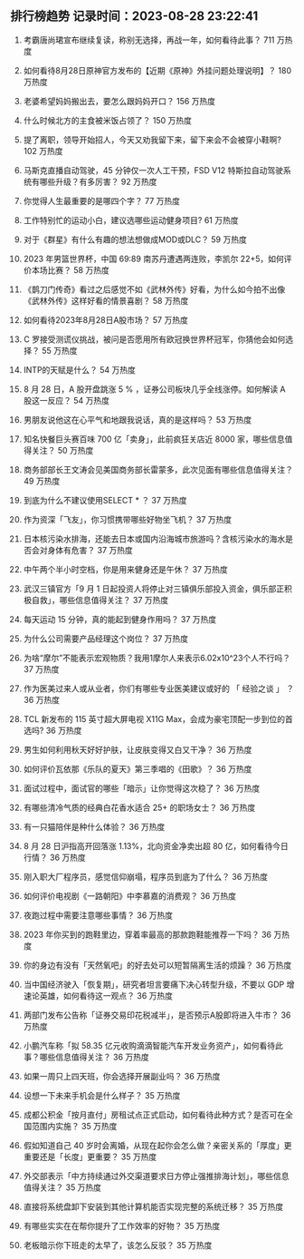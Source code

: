 
## 排行榜趋势 记录时间：2023-08-28 23:22:41
  
  1. 考霸唐尚珺宣布继续复读，称别无选择，再战一年，如何看待此事？ 711 万热度
    
  2. 如何看待8月28日原神官方发布的【近期《原神》外挂问题处理说明】？ 180 万热度
    
  3. 老婆希望妈妈搬出去，要怎么跟妈妈开口？ 156 万热度
    
  4. 什么时候北方的主食被米饭占领了？ 150 万热度
    
  5. 提了离职，领导开始招人，今天又劝我留下来，留下来会不会被穿小鞋啊? 102 万热度
    
  6. 马斯克直播自动驾驶，45 分钟仅一次人工干预，FSD V12 特斯拉自动驾驶系统有哪些升级？有多厉害？ 92 万热度
    
  7. 你觉得人生最重要的是哪四个字？ 77 万热度
    
  8. 工作特别忙的运动小白，建议选哪些运动健身项目? 61 万热度
    
  9. 对于《群星》有什么有趣的想法想做成MOD或DLC？ 59 万热度
    
  10. 2023 年男篮世界杯，中国 69:89 南苏丹遭遇两连败，李凯尔 22+5，如何评价本场比赛？ 58 万热度
    
  11. 《鹊刀门传奇》看过之后感觉不如《武林外传》好看，为什么如今拍不出像《武林外传》这样好看的情景喜剧？ 58 万热度
    
  12. 如何看待2023年8月28日A股市场？ 57 万热度
    
  13. C 罗接受测谎仪挑战，被问是否愿用所有欧冠换世界杯冠军，你猜他会如何选择？ 55 万热度
    
  14. INTP的天赋是什么？ 54 万热度
    
  15. 8 月 28 日，A 股开盘跳涨 5 % ，证券公司板块几乎全线涨停。如何解读 A 股这一反应？ 54 万热度
    
  16. 男朋友说他这在心平气和地跟我说话，真的是这样吗？ 53 万热度
    
  17. 知名快餐巨头赛百味 700 亿「卖身」，此前疯狂关店近 8000 家，哪些信息值得关注？ 50 万热度
    
  18. 商务部部长王文涛会见美国商务部长雷蒙多，此次见面有哪些信息值得关注？ 49 万热度
    
  19. 到底为什么不建议使用SELECT * ？ 37 万热度
    
  20. 作为资深「飞友」，你习惯携带哪些好物坐飞机？ 37 万热度
    
  21. 日本核污染水排海，还能去日本或国内沿海城市旅游吗？含核污染水的海水是否会对身体有危害？ 37 万热度
    
  22. 中午两个半小时空档，你是用来健身还是午休？ 37 万热度
    
  23. 武汉三镇官方「9 月 1 日起投资人将停止对三镇俱乐部投入资金，俱乐部正积极自救」，哪些信息值得关注？ 37 万热度
    
  24. 每天运动 15 分钟，真的能起到健身作用吗？ 37 万热度
    
  25. 为什么公司需要产品经理这个岗位？ 37 万热度
    
  26. 为啥“摩尔”不能表示宏观物质？我用1摩尔人来表示6.02x10^23个人不行吗？ 37 万热度
    
  27. 作为医美过来人或从业者，你们有哪些专业医美建议或好的 「 经验之谈 」 ？ 36 万热度
    
  28. TCL 新发布的 115 英寸超大屏电视 X11G Max，会成为豪宅顶配一步到位的首选吗? 36 万热度
    
  29. 男生如何利用秋天好好护肤，让皮肤变得又白又干净？ 36 万热度
    
  30. 如何评价瓦依那《乐队的夏天》第三季唱的《田歌》？ 36 万热度
    
  31. 面试过程中，面试官的哪些「暗示」让你觉得这次稳了？ 36 万热度
    
  32. 有哪些清冷气质的经典白花香水适合 25+ 的职场女士？ 36 万热度
    
  33. 有一只猫陪伴是种什么体验？ 36 万热度
    
  34. 8 月 28 日沪指高开回落涨 1.13%，北向资金净卖出超 80 亿，如何看待今日行情？ 36 万热度
    
  35. 刚入职大厂程序员，感觉信仰崩塌，程序员到底为了什么？ 36 万热度
    
  36. 如何评价电视剧《一路朝阳》中李慕嘉的消费观？ 36 万热度
    
  37. 夜跑过程中需要注意哪些事情？ 36 万热度
    
  38. 2023 年你买到的跑鞋里边，穿着率最高的那款跑鞋能推荐一下吗？ 36 万热度
    
  39. 你的身边有没有「天然氧吧」的好去处可以短暂隔离生活的烦躁？ 36 万热度
    
  40. 当中国经济驶入「恢复期」，研究者坦言要痛下决心转型升级，不要以 GDP 增速论英雄，如何看待这一观点？ 36 万热度
    
  41. 两部门发布公告称「证券交易印花税减半」，是否预示A股即将进入牛市？ 36 万热度
    
  42. 小鹏汽车称「拟 58.35 亿元收购滴滴智能汽车开发业务资产」，如何看待此事？哪些信息值得关注？ 36 万热度
    
  43. 如果一周只上四天班，你会选择开展副业吗？ 36 万热度
    
  44. 设想一下未来手机会是什么样子？ 35 万热度
    
  45. 成都公积金「按月直付」房租试点正式启动，如何看待此种方式？是否可在全国范围内实施？ 35 万热度
    
  46. 假如知道自己 40 岁时会离婚，从现在起你会怎么做？亲密关系的「厚度」更重要还是「长度」更重要？ 35 万热度
    
  47. 外交部表示「中方持续通过外交渠道要求日方停止强推排海计划」，哪些信息值得关注？ 35 万热度
    
  48. 直接将系统盘卸下安装到其他计算机能否实现完整的系统迁移？ 35 万热度
    
  49. 有哪些实实在在帮你提升了工作效率的好物？ 35 万热度
    
  50. 老板暗示你下班走的太早了，该怎么反驳？ 35 万热度
    